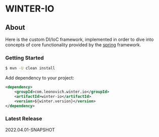 # WINTER-IO

## About
Here is the custom DI/IoC framework, implemented in order to dive into concepts 
of core functionality provided by the [spring](https://github.com/spring-io) framework.

### Getting Started
```bash
$ mvn -U clean install
```
Add dependency to your project:
```xml
<dependency>
    <groupId>com.leonovich.winter.io</groupId>
    <artifactId>winter-io</artifactId>
    <version>${winter.version}</version>
</dependency>
```

### Latest Release

2022.04.01-SNAPSHOT